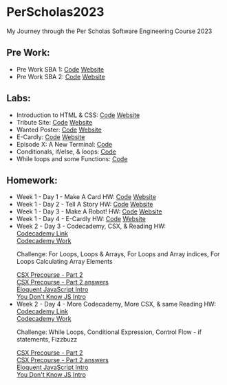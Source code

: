 # PerScholas2023
My Journey through the Per Scholas Software Engineering Course 2023
<h2>Pre Work:</h2>
<ul>
  <li>Pre Work SBA 1: 
    <a href="https://github.com/ArnoldPires/PerScholas2023/tree/main/PreWork/PreWork1">Code</a>
    <a href="https://arnaldopires.com/PerScholas2023/PreWork/PreWork1/index.html"> Website</a>
  </li>
  <li>Pre Work SBA 2: 
    <a href="https://github.com/ArnoldPires/PerScholas2023/tree/main/PreWork/PreWork2">Code</a>
    <a href="https://arnaldopires.com/PerScholas2023/PreWork/PreWork2/index.html"> Website</a>
  </li>
</ul>
<h2>Labs:</h2>
<ul>
  <li>Introduction to HTML & CSS:
    <a href="https://github.com/ArnoldPires/PerScholas2023/tree/main/Labs/Week1-Day1-Lab">Code</a>
    <a href="https://arnaldopires.com/PerScholas2023/Labs/Week1-Day1-Lab/index.html">Website</a>
  </li>
  <li>Tribute Site:
    <a href="https://github.com/ArnoldPires/PerScholas2023/tree/main/Labs/Week1-Day2-Lab">Code</a>
    <a href="https://arnaldopires.com/PerScholas2023/Labs/Week1-Day2-Lab/index.html">Website</a>
  </li>
  <li>Wanted Poster:
    <a href="https://github.com/ArnoldPires/PerScholas2023/tree/main/Labs/Week1-Day3-Lab">Code</a>
    <a href="https://arnaldopires.com/PerScholas2023/Labs/Week1-Day3-Lab/index.html">Website</a>
  </li>
  <li>E-Cardly:
    <a href="https://github.com/ArnoldPires/PerScholas2023/tree/main/Labs/Week1-Day4-Lab">Code</a>
    <a href="https://arnaldopires.com/PerScholas2023/Labs/Week1-Day4-Lab/index.html">Website</a>
  </li>
  <li>Episode X: A New Terminal:
    <a href="https://github.com/ArnoldPires/PerScholas2023/tree/main/Labs/Week2-Day2-Lab">Code</a>
  </li>
  <li>Conditionals, if/else, & loops:
    <a href="https://github.com/ArnoldPires/PerScholas2023/tree/main/Labs/Week2-Day3-Lab">Code</a>
  </li>
  <li>While loops and some Functions:
    <a href="https://github.com/ArnoldPires/PerScholas2023/tree/main/Labs/Week2-Day4-Lab">Code</a>
  </li>
</ul>
<h2>Homework:</h2>
<ul>
  <li>Week 1 - Day 1 - Make A Card HW: 
    <a href="https://github.com/ArnoldPires/PerScholas2023/tree/main/Homework/Week1-Day1-HW">Code</a>
    <a href="https://arnaldopires.com/PerScholas2023/Homework/Week1-Day1-HW/index.html">Website</a>
  </li>
  <li>Week 1 - Day 2 - Tell A Story HW: 
    <a href="https://github.com/ArnoldPires/PerScholas2023/tree/main/Homework/Week1-Day2-HW">Code</a>
    <a href="https://arnaldopires.com/PerScholas2023/Homework/Week1-Day2-HW/index.html">Website</a>
  </li>
  <li>Week 1 - Day 3 - Make A Robot! HW: 
    <a href="https://github.com/ArnoldPires/PerScholas2023/tree/main/Homework/Week1-Day3-HW">Code</a>
    <a href="https://arnaldopires.com/PerScholas2023/Homework/Week1-Day3-HW/index.html">Website</a>
  </li>
  <li>Week 1 - Day 4 - E-Cardly HW: 
    <a href="https://github.com/ArnoldPires/PerScholas2023/tree/main/Homework/Week1-Day4-HW">Code</a>
    <a href="https://arnaldopires.com/PerScholas2023/Homework/Week1-Day4-HW/index.html">Website</a>
  </li>
  <li>Week 2 - Day 3 - Codecademy, CSX, & Reading HW:
    <br>
    <a href="https://www.codecademy.com/learn/introduction-to-javascript">Codecademy Link</a>
    <br>
    <a href="https://github.com/ArnoldPires/PerScholas2023/tree/main/Homework/Week2-Day3-HW">Codecademy Work</a>
    <p>Challenge: For Loops, Loops & Arrays, For Loops and Array indices, For Loops Calculating Array Elements</p><a href="https://csx.codesmith.io/units/precourse-part-2">CSX Precourse - Part 2</a>
    <br>
    <a href="https://github.com/ArnoldPires/PerScholas2023/blob/main/Homework/Week2-Day4-HW/src/index.js">CSX Precourse - Part 2 answers</a>
    <br>
    <a href="https://eloquentjavascript.net/00_intro.html">Eloquent JavaScript Intro</a>
    <br>
    <a href="https://github.com/getify/You-Dont-Know-JS/blob/2nd-ed/get-started/ch1.md">You Don't Know JS Intro</a>
  </li>
  <li>Week 2 - Day 4 - More Codecademy, More CSX, & same Reading HW:
    <br>
    <a href="https://www.codecademy.com/learn/introduction-to-javascript">Codecademy Link</a>
    <br>
    <a href="https://github.com/ArnoldPires/PerScholas2023/tree/main/Homework/Week2-Day3-HW">Codecademy Work</a>
    <p>Challenge: While Loops, Conditional Expression, Control Flow - if statements, Fizzbuzz</p><a href="https://csx.codesmith.io/units/precourse-part-2">CSX Precourse - Part 2</a>
    <br>
    <a href="https://github.com/ArnoldPires/PerScholas2023/blob/main/Homework/Week2-Day3-HW/src/index.js">CSX Precourse - Part 2 answers</a>
    <br>
    <a href="https://eloquentjavascript.net/00_intro.html">Eloquent JavaScript Intro</a>
    <br>
    <a href="https://github.com/getify/You-Dont-Know-JS/blob/2nd-ed/get-started/ch1.md">You Don't Know JS Intro</a>
  </li>
</ul>
